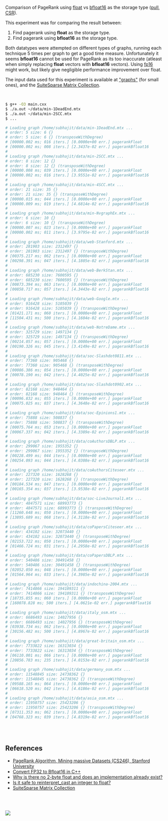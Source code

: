 Comparison of PageRank using [float] vs [bfloat16] as the storage type ([pull], [CSR]).

This experiment was for comparing the result between:
1. Find pagerank using **float** as the storage type.
2. Find pagerank using **bfloat16** as the storage type.

Both datatypes were attempted on different types of graphs, running each
technique 5 times per graph to get a good time measure. Unfortunately it seems
**bfloat16** cannot be used for PageRank as its too inaccurate (atleast when
simply replacing **float** vectors with **bfloat16** vectors). Using [fp16]
might work, but likely give negligible performance improvement over float.

The input data used for this experiment is available at ["graphs"] (for small
ones), and the [SuiteSparse Matrix Collection].

<br>

```bash
$ g++ -O3 main.cxx
$ ./a.out ~/data/min-1DeadEnd.mtx
$ ./a.out ~/data/min-2SCC.mtx
$ ...

# Loading graph /home/subhajit/data/min-1DeadEnd.mtx ...
# order: 5 size: 6 {}
# order: 5 size: 6 {} (transposeWithDegree)
# [00000.002 ms; 016 iters.] [0.0000e+00 err.] pagerankFloat
# [00000.002 ms; 008 iters.] [2.3437e-02 err.] pagerankBfloat16
#
# Loading graph /home/subhajit/data/min-2SCC.mtx ...
# order: 8 size: 12 {}
# order: 8 size: 12 {} (transposeWithDegree)
# [00000.008 ms; 039 iters.] [0.0000e+00 err.] pagerankFloat
# [00000.002 ms; 016 iters.] [3.9551e-02 err.] pagerankBfloat16
#
# Loading graph /home/subhajit/data/min-4SCC.mtx ...
# order: 21 size: 35 {}
# order: 21 size: 35 {} (transposeWithDegree)
# [00000.015 ms; 044 iters.] [0.0000e+00 err.] pagerankFloat
# [00000.009 ms; 019 iters.] [4.6814e-02 err.] pagerankBfloat16
#
# Loading graph /home/subhajit/data/min-NvgraphEx.mtx ...
# order: 6 size: 10 {}
# order: 6 size: 10 {} (transposeWithDegree)
# [00000.007 ms; 023 iters.] [0.0000e+00 err.] pagerankFloat
# [00000.002 ms; 011 iters.] [3.9795e-02 err.] pagerankBfloat16
#
# Loading graph /home/subhajit/data/web-Stanford.mtx ...
# order: 281903 size: 2312497 {}
# order: 281903 size: 2312497 {} (transposeWithDegree)
# [00375.217 ms; 062 iters.] [0.0000e+00 err.] pagerankFloat
# [00298.391 ms; 047 iters.] [4.1805e-02 err.] pagerankBfloat16
#
# Loading graph /home/subhajit/data/web-BerkStan.mtx ...
# order: 685230 size: 7600595 {}
# order: 685230 size: 7600595 {} (transposeWithDegree)
# [00873.394 ms; 063 iters.] [0.0000e+00 err.] pagerankFloat
# [00858.717 ms; 057 iters.] [4.3443e-02 err.] pagerankBfloat16
#
# Loading graph /home/subhajit/data/web-Google.mtx ...
# order: 916428 size: 5105039 {}
# order: 916428 size: 5105039 {} (transposeWithDegree)
# [01421.171 ms; 060 iters.] [0.0000e+00 err.] pagerankFloat
# [11504.431 ms; 500 iters.] [4.1604e-02 err.] pagerankBfloat16
#
# Loading graph /home/subhajit/data/web-NotreDame.mtx ...
# order: 325729 size: 1497134 {}
# order: 325729 size: 1497134 {} (transposeWithDegree)
# [00214.057 ms; 057 iters.] [0.0000e+00 err.] pagerankFloat
# [00190.326 ms; 045 iters.] [3.4149e-02 err.] pagerankBfloat16
#
# Loading graph /home/subhajit/data/soc-Slashdot0811.mtx ...
# order: 77360 size: 905468 {}
# order: 77360 size: 905468 {} (transposeWithDegree)
# [00086.386 ms; 054 iters.] [0.0000e+00 err.] pagerankFloat
# [00078.190 ms; 042 iters.] [4.4025e-02 err.] pagerankBfloat16
#
# Loading graph /home/subhajit/data/soc-Slashdot0902.mtx ...
# order: 82168 size: 948464 {}
# order: 82168 size: 948464 {} (transposeWithDegree)
# [00096.832 ms; 055 iters.] [0.0000e+00 err.] pagerankFloat
# [00075.025 ms; 037 iters.] [4.3648e-02 err.] pagerankBfloat16
#
# Loading graph /home/subhajit/data/soc-Epinions1.mtx ...
# order: 75888 size: 508837 {}
# order: 75888 size: 508837 {} (transposeWithDegree)
# [00075.764 ms; 053 iters.] [0.0000e+00 err.] pagerankFloat
# [00067.337 ms; 042 iters.] [4.3389e-02 err.] pagerankBfloat16
#
# Loading graph /home/subhajit/data/coAuthorsDBLP.mtx ...
# order: 299067 size: 1955352 {}
# order: 299067 size: 1955352 {} (transposeWithDegree)
# [00228.499 ms; 044 iters.] [0.0000e+00 err.] pagerankFloat
# [00254.093 ms; 044 iters.] [4.0308e-02 err.] pagerankBfloat16
#
# Loading graph /home/subhajit/data/coAuthorsCiteseer.mtx ...
# order: 227320 size: 1628268 {}
# order: 227320 size: 1628268 {} (transposeWithDegree)
# [00184.534 ms; 047 iters.] [0.0000e+00 err.] pagerankFloat
# [00165.354 ms; 037 iters.] [3.9538e-02 err.] pagerankBfloat16
#
# Loading graph /home/subhajit/data/soc-LiveJournal1.mtx ...
# order: 4847571 size: 68993773 {}
# order: 4847571 size: 68993773 {} (transposeWithDegree)
# [11260.648 ms; 050 iters.] [0.0000e+00 err.] pagerankFloat
# [13895.689 ms; 068 iters.] [4.3118e-02 err.] pagerankBfloat16
#
# Loading graph /home/subhajit/data/coPapersCiteseer.mtx ...
# order: 434102 size: 32073440 {}
# order: 434102 size: 32073440 {} (transposeWithDegree)
# [02153.722 ms; 050 iters.] [0.0000e+00 err.] pagerankFloat
# [01466.724 ms; 031 iters.] [4.2958e-02 err.] pagerankBfloat16
#
# Loading graph /home/subhajit/data/coPapersDBLP.mtx ...
# order: 540486 size: 30491458 {}
# order: 540486 size: 30491458 {} (transposeWithDegree)
# [02052.050 ms; 048 iters.] [0.0000e+00 err.] pagerankFloat
# [01564.964 ms; 033 iters.] [4.3985e-02 err.] pagerankBfloat16
#
# Loading graph /home/subhajit/data/indochina-2004.mtx ...
# order: 7414866 size: 194109311 {}
# order: 7414866 size: 194109311 {} (transposeWithDegree)
# [18735.855 ms; 060 iters.] [0.0000e+00 err.] pagerankFloat
# [160078.828 ms; 500 iters.] [4.0621e-02 err.] pagerankBfloat16
#
# Loading graph /home/subhajit/data/italy_osm.mtx ...
# order: 6686493 size: 14027956 {}
# order: 6686493 size: 14027956 {} (transposeWithDegree)
# [03938.734 ms; 062 iters.] [0.0000e+00 err.] pagerankFloat
# [30156.482 ms; 500 iters.] [4.8967e-02 err.] pagerankBfloat16
#
# Loading graph /home/subhajit/data/great-britain_osm.mtx ...
# order: 7733822 size: 16313034 {}
# order: 7733822 size: 16313034 {} (transposeWithDegree)
# [06110.001 ms; 066 iters.] [0.0000e+00 err.] pagerankFloat
# [20856.783 ms; 235 iters.] [4.0153e-02 err.] pagerankBfloat16
#
# Loading graph /home/subhajit/data/germany_osm.mtx ...
# order: 11548845 size: 24738362 {}
# order: 11548845 size: 24738362 {} (transposeWithDegree)
# [09588.165 ms; 064 iters.] [0.0000e+00 err.] pagerankFloat
# [06618.520 ms; 042 iters.] [4.6186e-02 err.] pagerankBfloat16
#
# Loading graph /home/subhajit/data/asia_osm.mtx ...
# order: 11950757 size: 25423206 {}
# order: 11950757 size: 25423206 {} (transposeWithDegree)
# [07311.353 ms; 062 iters.] [0.0000e+00 err.] pagerankFloat
# [04768.323 ms; 039 iters.] [4.8319e-02 err.] pagerankBfloat16
```

<br>
<br>


## References

- [PageRank Algorithm, Mining massive Datasets (CS246), Stanford University](http://snap.stanford.edu/class/cs246-videos-2019/lec9_190205-cs246-720.mp4)
- [Convert FP32 to Bfloat16 in C++](https://stackoverflow.com/a/64493446/1413259)
- [Why is there no 2-byte float and does an implementation already exist?](https://stackoverflow.com/a/56017304/1413259)
- [Is it safe to reinterpret_cast an integer to float?](https://stackoverflow.com/a/13982359/1413259)
- [SuiteSparse Matrix Collection]

<br>
<br>

[![](https://i.imgur.com/CwLkGUW.jpg)](https://www.youtube.com/watch?v=ikAmrXP8p64)

[float]: https://en.wikipedia.org/wiki/Single-precision_floating-point_format
[bfloat16]: https://en.wikipedia.org/wiki/Bfloat16_floating-point_format
[fp16]: https://en.wikipedia.org/wiki/Half-precision_floating-point_format
[pull]: https://github.com/puzzlef/pagerank-push-vs-pull
[CSR]: https://github.com/puzzlef/pagerank-class-vs-csr
["graphs"]: https://github.com/puzzlef/graphs
[SuiteSparse Matrix Collection]: https://suitesparse-collection-website.herokuapp.com
